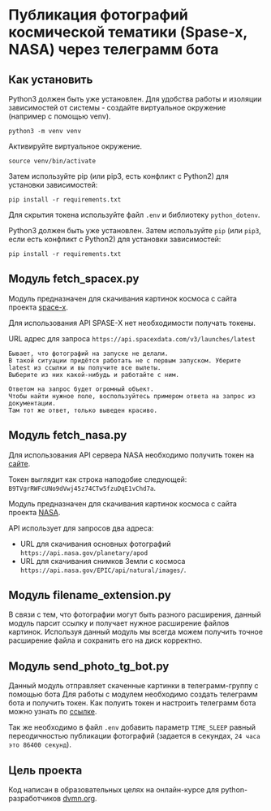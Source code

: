 # Публикация фотографий космической тематики (Spase-x, NASA) через телеграмм бота

## Как установить

Python3 должен быть уже установлен.
Для удобства работы и изоляции зависимостей от системы - создайте виртуальное окружение (например с помощью venv).
````
python3 -m venv venv
````
Активируйте виртуальное окружение.
````
source venv/bin/activate
````

Затем используйте pip (или pip3, есть конфликт с Python2) для установки зависимостей:
```
pip install -r requirements.txt
```
Для скрытия токена используйте файл `.env` и библиотеку `python_dotenv`.

Python3 должен быть уже установлен. 
Затем используйте `pip` (или `pip3`, если есть конфликт с Python2) для установки зависимостей:
```
pip install -r requirements.txt
```
## Модуль fetch_spacex.py

Модуль предназначен для скачивания картинок космоса с сайта проекта [space-x](https://documenter.getpostman.com/view/2025350/RWaEzAiG#bc65ba60-decf-4289-bb04-4ca9df01b9c1).

Для использования API SPASE-X нет необходимости получать токены.

URL адрес для запроса `https://api.spacexdata.com/v3/launches/latest`
```
Бывает, что фотографий на запуске не делали. 
В такой ситуации придётся работать не с первым запуском. Уберите latest из ссылки и вы получите все вылеты. 
Выберите из них какой-нибудь и работайте с ним.

Ответом на запрос будет огромный объект. 
Чтобы найти нужное поле, воспользуйтесь примером ответа на запрос из документации. 
Там тот же ответ, только выведен красиво.
```

## Модуль fetch_nasa.py

Для использования API сервера NASA необходимо получить токен на [сайте](https://api.nasa.gov).

Токен выглядит как строка наподобие следующей: `B9TVgrRWFcUNo9dVwj45z74CTw5fzuDqE1vChd7a`.

Модуль предназначен для скачивания картинок космоса с сайта проекта [NASA](https://api.nasa.gov).

API использует для запросов два адреса:
- URL для скачивания основных фотографий `https://api.nasa.gov/planetary/apod`
- URL для скачивания снимков Земли с космоса `https://api.nasa.gov/EPIC/api/natural/images/`.

## Модуль filename_extension.py

В связи с тем, что фотографии могут быть разного расширения, данный модуль парсит ссылку и получает нужное
расширение файлов картинок. Используя данный модуль мы всегда можем получить точное расширение файла и сохранить его 
на диск корректно.

## Модуль send_photo_tg_bot.py

Данный модуль отправляет скаченные картинки в телеграмм-группу с помощью бота
Для работы с модулем необходимо создать телеграмм бота и получить токен. Как полуить токен и настроить телеграмм бота
можно узнать по [ссылке](https://smmplanner.com/blog/otlozhennyj-posting-v-telegram/).

Так же необходимо в файл `.env` добавить  параметр `TIME_SLEEP` равный переодичностью публикации фотографий (задается в секундах, `24 часа это 86400 секунд`).

## Цель проекта

Код написан в образовательных целях на онлайн-курсе для python-разработчиков [dvmn.org](https://dvmn.org/).
